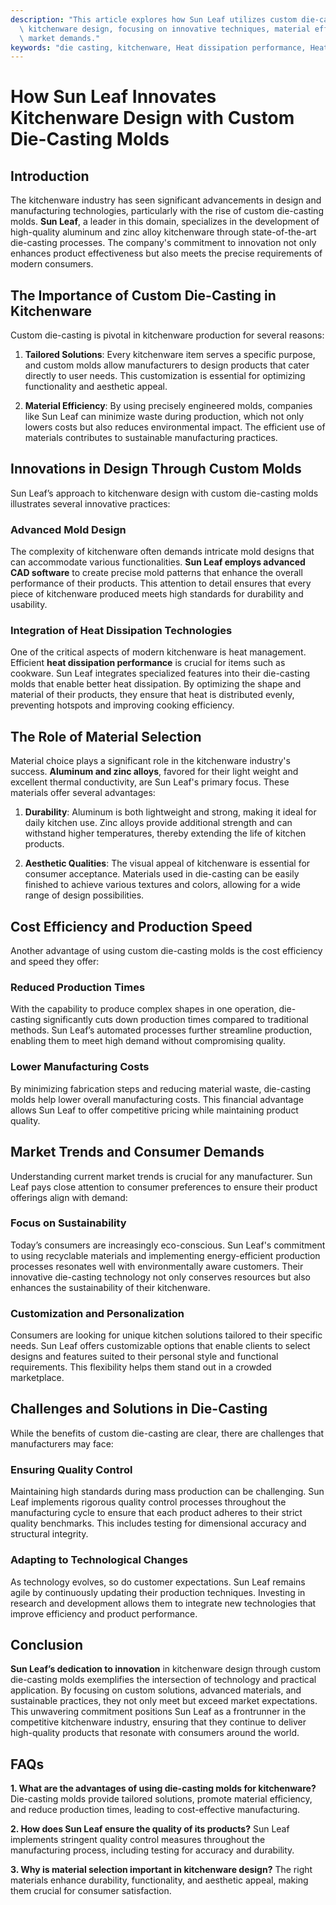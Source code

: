 ```yaml
---
description: "This article explores how Sun Leaf utilizes custom die-casting molds to revolutionize\
  \ kitchenware design, focusing on innovative techniques, material efficiency, and\
  \ market demands."
keywords: "die casting, kitchenware, Heat dissipation performance, Heat dissipation structure"
---
```

# How Sun Leaf Innovates Kitchenware Design with Custom Die-Casting Molds

## Introduction
The kitchenware industry has seen significant advancements in design and manufacturing technologies, particularly with the rise of custom die-casting molds. **Sun Leaf**, a leader in this domain, specializes in the development of high-quality aluminum and zinc alloy kitchenware through state-of-the-art die-casting processes. The company's commitment to innovation not only enhances product effectiveness but also meets the precise requirements of modern consumers.

## The Importance of Custom Die-Casting in Kitchenware
Custom die-casting is pivotal in kitchenware production for several reasons:

1. **Tailored Solutions**: Every kitchenware item serves a specific purpose, and custom molds allow manufacturers to design products that cater directly to user needs. This customization is essential for optimizing functionality and aesthetic appeal.

2. **Material Efficiency**: By using precisely engineered molds, companies like Sun Leaf can minimize waste during production, which not only lowers costs but also reduces environmental impact. The efficient use of materials contributes to sustainable manufacturing practices.

## Innovations in Design Through Custom Molds
Sun Leaf’s approach to kitchenware design with custom die-casting molds illustrates several innovative practices:

### Advanced Mold Design
The complexity of kitchenware often demands intricate mold designs that can accommodate various functionalities. **Sun Leaf employs advanced CAD software** to create precise mold patterns that enhance the overall performance of their products. This attention to detail ensures that every piece of kitchenware produced meets high standards for durability and usability.

### Integration of Heat Dissipation Technologies
One of the critical aspects of modern kitchenware is heat management. Efficient **heat dissipation performance** is crucial for items such as cookware. Sun Leaf integrates specialized features into their die-casting molds that enable better heat dissipation. By optimizing the shape and material of their products, they ensure that heat is distributed evenly, preventing hotspots and improving cooking efficiency.

## The Role of Material Selection
Material choice plays a significant role in the kitchenware industry's success. **Aluminum and zinc alloys**, favored for their light weight and excellent thermal conductivity, are Sun Leaf's primary focus. These materials offer several advantages:

1. **Durability**: Aluminum is both lightweight and strong, making it ideal for daily kitchen use. Zinc alloys provide additional strength and can withstand higher temperatures, thereby extending the life of kitchen products.

2. **Aesthetic Qualities**: The visual appeal of kitchenware is essential for consumer acceptance. Materials used in die-casting can be easily finished to achieve various textures and colors, allowing for a wide range of design possibilities.

## Cost Efficiency and Production Speed
Another advantage of using custom die-casting molds is the cost efficiency and speed they offer:

### Reduced Production Times
With the capability to produce complex shapes in one operation, die-casting significantly cuts down production times compared to traditional methods. Sun Leaf’s automated processes further streamline production, enabling them to meet high demand without compromising quality.

### Lower Manufacturing Costs
By minimizing fabrication steps and reducing material waste, die-casting molds help lower overall manufacturing costs. This financial advantage allows Sun Leaf to offer competitive pricing while maintaining product quality.

## Market Trends and Consumer Demands
Understanding current market trends is crucial for any manufacturer. Sun Leaf pays close attention to consumer preferences to ensure their product offerings align with demand:

### Focus on Sustainability
Today’s consumers are increasingly eco-conscious. Sun Leaf's commitment to using recyclable materials and implementing energy-efficient production processes resonates well with environmentally aware customers. Their innovative die-casting technology not only conserves resources but also enhances the sustainability of their kitchenware.

### Customization and Personalization
Consumers are looking for unique kitchen solutions tailored to their specific needs. Sun Leaf offers customizable options that enable clients to select designs and features suited to their personal style and functional requirements. This flexibility helps them stand out in a crowded marketplace.

## Challenges and Solutions in Die-Casting
While the benefits of custom die-casting are clear, there are challenges that manufacturers may face:

### Ensuring Quality Control
Maintaining high standards during mass production can be challenging. Sun Leaf implements rigorous quality control processes throughout the manufacturing cycle to ensure that each product adheres to their strict quality benchmarks. This includes testing for dimensional accuracy and structural integrity.

### Adapting to Technological Changes
As technology evolves, so do customer expectations. Sun Leaf remains agile by continuously updating their production techniques. Investing in research and development allows them to integrate new technologies that improve efficiency and product performance.

## Conclusion
**Sun Leaf’s dedication to innovation** in kitchenware design through custom die-casting molds exemplifies the intersection of technology and practical application. By focusing on custom solutions, advanced materials, and sustainable practices, they not only meet but exceed market expectations. This unwavering commitment positions Sun Leaf as a frontrunner in the competitive kitchenware industry, ensuring that they continue to deliver high-quality products that resonate with consumers around the world.

## FAQs

**1. What are the advantages of using die-casting molds for kitchenware?**
Die-casting molds provide tailored solutions, promote material efficiency, and reduce production times, leading to cost-effective manufacturing.

**2. How does Sun Leaf ensure the quality of its products?**
Sun Leaf implements stringent quality control measures throughout the manufacturing process, including testing for accuracy and durability.

**3. Why is material selection important in kitchenware design?**
The right materials enhance durability, functionality, and aesthetic appeal, making them crucial for consumer satisfaction.
